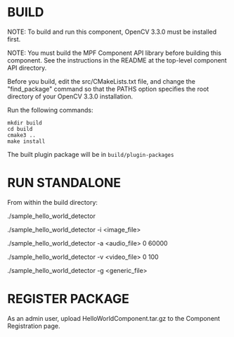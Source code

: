 # BUILD

NOTE: To build and run this component, OpenCV 3.3.0
      must be installed first.

NOTE: You must build the MPF Component API library before
      building this component. See the instructions
      in the README at the top-level component API
      directory.

Before you build, edit the src/CMakeLists.txt file, and change
the "find_package" command so that the PATHS option specifies
the root directory of your OpenCV 3.3.0 installation.

Run the following commands:
```
mkdir build
cd build
cmake3 ..
make install
```
The built plugin package will be in `build/plugin-packages`


# RUN STANDALONE

From within the build directory:

./sample_hello_world_detector

./sample_hello_world_detector -i <image_file>

./sample_hello_world_detector -a <audio_file> 0 60000

./sample_hello_world_detector -v <video_file> 0 100

./sample_hello_world_detector -g <generic_file>


# REGISTER PACKAGE

As an admin user, upload HelloWorldComponent.tar.gz
to the Component Registration page. 
